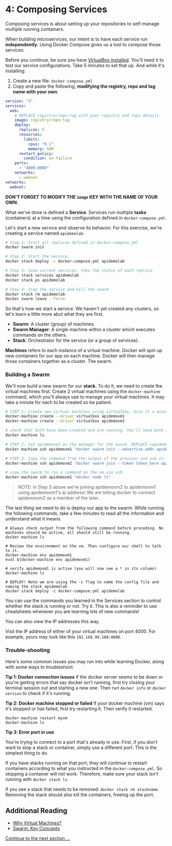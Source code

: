 # 4: Composing Services

Composing services is about setting up your repositories to self-manage multiple running containers.

When building microservices, our intent is to have each service run **independently**. Using Docker Compose gives us a tool to compose those services. 

Before you continue, be sure you have [VirtualBox installed](https://www.virtualbox.org/wiki/Downloads). You'll need it to test our service configurations. Take 5 minutes to set that up. And while it's installing:

1. Create a new file: `docker-compose.yml`
2. Copy and paste the following, **modifying the registry, repo and tag name with your own**:

```yaml
version: "3"
services:
  web:
    # REPLACE registry/repo:tag with your registry and repo details
    image: registry/repo:tag
    deploy:
      replicas: 5
      resources:
        limits:
          cpus: "0.1"
          memory: 50M
      restart_policy:
        condition: on-failure
    ports:
      - "4000:8080"
    networks:
      - webnet
networks:
  webnet:
```

**DON'T FORGET TO MODIFY THE `image` KEY WITH THE NAME OF YOUR OWN.**

What we've done is defined a **Service**. Services run multiple **tasks** (containers) at a time using the configuration defined in `docker-compose.yml`. 

Let's start a new service and observe its behavior. For this exercise, we're creating a service named `apidemolab`.

```bash
# Step 1: Start all replicas defined in docker-compose.yml
docker swarm init

# Step 2: Start the service.
docker stack deploy -c docker-compose.yml apidemolab

# Step 3: View current services, then the status of each replica.
docker stack services apidemolab
docker stack ps apidemolab

# Step 4: Stop the service and kill the swarm
docker stack rm apidemolab
docker swarm leave --force
```

So that's how we start a service. We haven't yet created any clusters, so let's learn a little more abut what they are first.

- **Swarm**: A cluster (group) of machines.
- **Swarm Manager**: A single machine within a cluster which executes commands on the others.
- **Stack**: Orchestrator for the service (or a group of services).

**Machines** refers to each instance of a virtual machine. Docker will spin up new containers for our app on each machine. Docker will then manage those containers together as a cluster. The swarm.

### Building a Swarm

We'll now build a new swarm for our **stack**. To do it, we need to create the virtual machines first. Create 2 virtual machines using the `docker-machine` command, which you'll always use to manage your virtual machines. It may take a minute for each to be created so be patient.

```bash
# STEP 1: Create new virtual machines using virtualbox. Give it a minute to finish.
docker-machine create --driver virtualbox apidemovm1
docker-machine create --driver virtualbox apidemovm2

# check that both have been created and are running. You'll need both IP addresses for the next step so take note!
docker-machine ls

# STEP 2: Set apidemovm1 as the manager for the swarm. REPLACE <apidemovm1 ip> WITH IP TO THE VM. Don't include the tcp:\\ prefix
docker-machine ssh apidemovm1 "docker swarm init --advertise-addr apidemovm1_ip_here:2377"

# STEP 3: copy the command from the output of the previous and use it:
docker-machine ssh apidemovm2 "docker swarm join --token token_here apidemovm1_ip_here:2377"

# view the swarm to run a command on the vm via ssh.
docker-machine ssh apidemovm1 "docker node ls"
```

> NOTE: In Step 3 above we're joining apidemovm2 to apidemovm1 using apidemovm1's ip address! We are telling docker to connect apidemovm2 as a member of the later.

The last thing we need to do is deploy our app to the swarm. While running the following commands, take a few minutes to read all the information and understand what it means.

```
# Always check output from the following command before proceding. No machines should be active, all should still be running.
docker-machine ls

# Review the environment on the vm. Then configure our shell to talk to it.
docker-machine env apidemovm1
eval $(docker-machine env apidemovm1) 

# verify apidemovm1 is active (you will now see a * in its column)
docker-machine ls

# DEPLOY! Note we are using the -c flag to name the config file and naming the stack apidemolab
docker stack deploy -c docker-compose.yml apidemolab
```

You can use the commands you learned in the Services section to control whether the stack is running or not. Try it. This is also a reminder to use cheatsheets whenever you are learning lots of new commands!

You can also view the IP addresses this way.

Visit the IP address of either of your virtual machines on port 4000. For example, yours may look like this `192.168.99.108:4000`.

### Trouble-shooting

Here's some common issues you may run into while learning Docker, along with some ways to troubleshoot.

**Tip 1: Docker connection issues**
If the docker server seems to be down or you're getting errors that say docker isn't running, first try closing your terminal session out and starting a new one. Then run `docker info` or `docker version` to check if it's running.

**Tip 2: Docker machine stopped or failed**
If your docker machine (vm) says it's stopped or has failed, first try restarting it. Then verify it restarted.

```
docker-machine restart myvm
docker-machine ls
```

**Tip 3: Error port in use**

You're trying to connect to a port that's already in use. First, if you don't want to stop a stack or container, simply use a different port. This is the simplest thing to do.

If you have stacks running on that port, they will continue to restart containers according to what you instructed in the `docker-compose.yml`. So stopping a container will not work. Therefore, make sure your stack isn't running with `docker stack ls`.

If you see a stack that needs to be removed: `docker stack rm stackname`. Removing the stack should also kill the containers, freeing up the port.


## Additional Reading

- [Why Virtual Machines?](https://www.virtualbox.org/manual/ch01.html#virt-why-useful)
- [Swarm: Key Concepts](https://docs.docker.com/engine/swarm/key-concepts/)

[Continue to the next section ...](part5.md)
